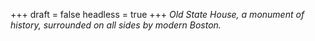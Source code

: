
+++
draft = false
headless = true
+++
_Old State House, a monument of history, surrounded on all sides by modern Boston._
